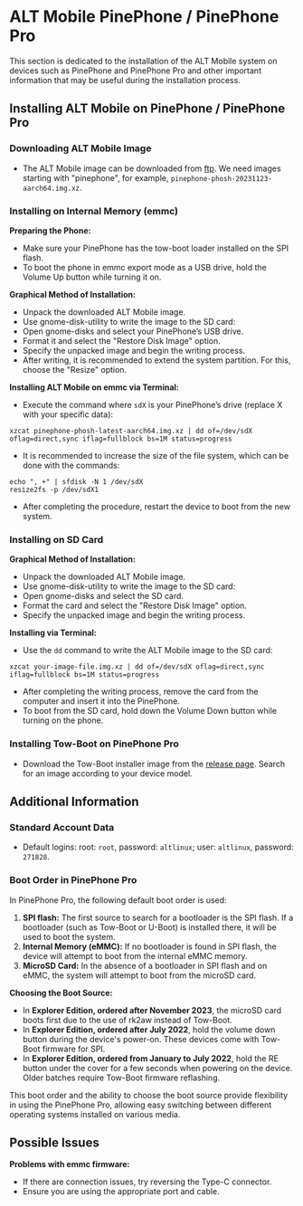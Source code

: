 # ALT Mobile PinePhone / PinePhone Pro

This section is dedicated to the installation of the ALT Mobile system on devices such as PinePhone and PinePhone Pro and other important information that may be useful during the installation process.

## Installing ALT Mobile on PinePhone / PinePhone Pro

### Downloading ALT Mobile Image

- The ALT Mobile image can be downloaded from [ftp](http://beta.altlinux.org/mobile/latest/). We need images starting with "pinephone", for example, `pinephone-phosh-20231123-aarch64.img.xz`.

### Installing on Internal Memory (emmc)

**Preparing the Phone:**

- Make sure your PinePhone has the tow-boot loader installed on the SPI flash.
- To boot the phone in emmc export mode as a USB drive, hold the Volume Up button while turning it on.

**Graphical Method of Installation:**

- Unpack the downloaded ALT Mobile image.
- Use gnome-disk-utility to write the image to the SD card:
- Open gnome-disks and select your PinePhone’s USB drive.
- Format it and select the "Restore Disk Image" option.
- Specify the unpacked image and begin the writing process.
- After writing, it is recommended to extend the system partition. For this, choose the "Resize" option.

**Installing ALT Mobile on emmc via Terminal:**

- Execute the command where `sdX` is your PinePhone’s drive (replace X with your specific data):

```shell
xzcat pinephone-phosh-latest-aarch64.img.xz | dd of=/dev/sdX oflag=direct,sync iflag=fullblock bs=1M status=progress
```

- It is recommended to increase the size of the file system, which can be done with the commands:

```
echo ", +" | sfdisk -N 1 /dev/sdX
resize2fs -p /dev/sdX1
```

- After completing the procedure, restart the device to boot from the new system.

### Installing on SD Card

**Graphical Method of Installation:**

- Unpack the downloaded ALT Mobile image.
- Use gnome-disk-utility to write the image to the SD card:
- Open gnome-disks and select the SD card.
- Format the card and select the "Restore Disk Image" option.
- Specify the unpacked image and begin the writing process.

**Installing via Terminal:**

- Use the `dd` command to write the ALT Mobile image to the SD card:

```shell
xzcat your-image-file.img.xz | dd of=/dev/sdX oflag=direct,sync iflag=fullblock bs=1M status=progress
```

- After completing the writing process, remove the card from the computer and insert it into the PinePhone.
- To boot from the SD card, hold down the Volume Down button while turning on the phone.

### Installing Tow-Boot on PinePhone Pro

- Download the Tow-Boot installer image from the [release page](https://github.com/Tow-Boot/Tow-Boot/releases/tag/release-2022.07-006). Search for an image according to your device model.

## Additional Information

### Standard Account Data

- Default logins: root: `root`, password: `altlinux`; user: `altlinux`, password: `271828`.

### Boot Order in PinePhone Pro

In PinePhone Pro, the following default boot order is used:

1.  **SPI flash:** The first source to search for a bootloader is the SPI flash. If a bootloader (such as Tow-Boot or U-Boot) is installed there, it will be used to boot the system.
2.  **Internal Memory (eMMC):** If no bootloader is found in SPI flash, the device will attempt to boot from the internal eMMC memory.
3.  **MicroSD Card:** In the absence of a bootloader in SPI flash and on eMMC, the system will attempt to boot from the microSD card.

**Choosing the Boot Source:**

- In **Explorer Edition, ordered after November 2023**, the microSD card boots first due to the use of rk2aw instead of Tow-Boot.
- In **Explorer Edition, ordered after July 2022**, hold the volume down button during the device's power-on. These devices come with Tow-Boot firmware for SPI.
- In **Explorer Edition, ordered from January to July 2022**, hold the RE button under the cover for a few seconds when powering on the device. Older batches require Tow-Boot firmware reflashing.

This boot order and the ability to choose the boot source provide flexibility in using the PinePhone Pro, allowing easy switching between different operating systems installed on various media.

## Possible Issues

**Problems with emmc firmware:**

- If there are connection issues, try reversing the Type-C connector.
- Ensure you are using the appropriate port and cable.
